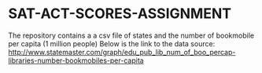 # SAT-ACT-SCORES-ASSIGNMENT

The repository contains a a csv file of states and the number of bookmobile per capita (1 million people)
Below is the link to the data source: http://www.statemaster.com/graph/edu_pub_lib_num_of_boo_percap-libraries-number-bookmobiles-per-capita
